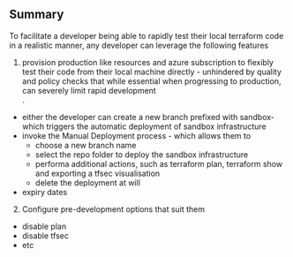 ## Summary
To facilitate a developer being able to rapidly test their local terraform code in a realistic manner, any developer can leverage the following features

1. provision production like resources and azure subscription to flexibly test their code from their local machine directly - unhindered by quality and policy checks that while essential when progressing to production, can severely limit rapid development <br>               .
  - either the developer can create a new branch prefixed with sandbox- which triggers the automatic deployment of sandbox infrastructure
  - invoke the Manual Deployment process - which allows them to 
    - choose a new branch name 
    - select the repo folder to deploy the sandbox  infrastructure 
    - performa additional actions, such as terraform plan, terraform show and exporting a tfsec visualisation 
    - delete the deployment at will
  - expiry dates

2. Configure pre-development options that suit them
  - disable plan
  - disable tfsec
  - etc
